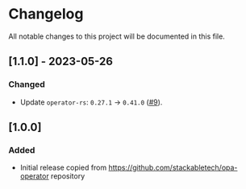 # Changelog

All notable changes to this project will be documented in this file.

## [1.1.0] - 2023-05-26

### Changed

- Update `operator-rs`: `0.27.1` -> `0.41.0` ([#9]).

[#9]: https://github.com/stackabletech/opa-bundle-builder/pull/9

## [1.0.0]

### Added

- Initial release copied from https://github.com/stackabletech/opa-operator repository
